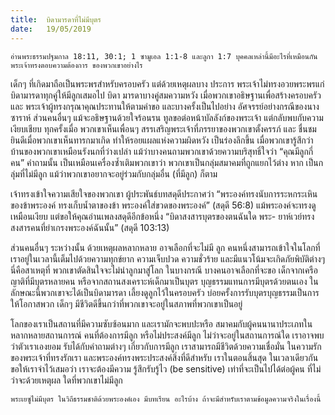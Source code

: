 ```yaml
---
title:  บิดามารดาที่ไม่มีบุตร
date:   19/05/2019
---
```


`อ่านพระธรรมปฐมกาล 18:11, 30:1; 1 ซามูเอล 1:1-8 และลูกา 1:7 บุคคลเหล่านี้มีอะไรที่เหมือนกัน พระเจ้าทรงตอบความต้องการ ของพวกเขาอย่างไร`

เด็กๆ ที่เกิดมาถือเป็นพระพรสำหรับครอบครัว แต่ด้วยเหตุผลบาง ประการ พระเจ้าไม่ทรงอวยพระพรแก่บิดามารดาทุกคู่ให้มีลูกเสมอไป บิดา มารดาบางคู่สมความหวัง เมื่อพวกเขาอธิษฐานเพื่อสร้างครอบครัว และ พระเจ้าผู้ทรงกรุณาคุณประทานให้ตามคำขอ และบางครั้งเป็นไปอย่าง อัศจรรย์อย่างกรณีของนางซาราห์ ส่วนคนอื่นๆ แม้จะอธิษฐานด้วยใจร้อนรน ทูลขอต่อหน้าบัลลังก์ของพระเจ้า แต่กลับพบกับความเงียบเชียบ ทุกครั้งเมื่อ พวกเขาเห็นเพื่อนๆ สรรเสริญพระเจ้าที่ภรรยาของพวกเขาตั้งครรภ์ และ ชื่นชมยินดีเมื่อพวกเขาเห็นทารกมาเกิด ทำให้รอยแผลแห่งความผิดหวัง เป็นร่องลึกขึ้น เมื่อพวกเขารู้สึกว่าบ้านของพวกเขาเหมือนรังนกที่ว่างเปล่า แม้ว่าบางคนถามพวกเขาด้วยความบริสุทธิ์ใจว่า “คุณมีลูกกี่คน” คำถามนั้น เป็นเหมือนเครื่องซํ้าเติมพวกเขาว่า พวกเขาเป็นกลุ่มสมาคมที่ถูกแยกไว้ต่าง หาก เป็นกลุ่มที่ไม่มีลูก แม้ว่าพวกเขาอยากจะอยู่ร่วมกับกลุ่มอื่น (ที่มีลูก) ก็ตาม

เจ้าทรงเข้าใจความเสียใจของพวกเขา ผู้ประพันธ์บทสดุดีประกาศว่า “พระองค์ทรงนับการระหกระเหินของข้าพระองค์ ทรงเก็บน้ำตาของข้า พระองค์ใส่ขวดของพระองค์” (สดุดี 56:8) แม้พระองค์จะทรงดูเหมือนเงียบ แต่ขอให้คุณอ่านเพลงสดุดีอีกข้อหนึ่ง “บิดาสงสารบุตรของตนฉันใด พระ- ยาห์เวย์ทรงสงสารคนที่ยำเกรงพระองค์ฉันนั้น” (สดุดี 103:13)

ส่วนคนอื่นๆ ระหว่างนั้น ด้วยเหตุผลหลากหลาย อาจเลือกที่จะไม่มี ลูก คนหนึ่งสามารถเข้าใจในโลกที่เราอยู่ในเวลานี้เต็มไปด้วยความทุกข์ยาก ความเจ็บปวด ความชั่วร้าย และมีแนวโน้มจะเกิดภัยพิบัติต่างๆ นี่คือสาเหตุที่ พวกเขาตัดสินใจจะไม่นำลูกมาสู่โลก ในบางกรณี บางคนอาจเลือกที่จะขอ เด็กจากเครือญาติที่มีบุตรหลายคน หรือจากสถานสงเคราะห์เด็กมาเป็นบุตร บุญธรรมแทนการมีบุตรด้วยตนเอง ในลักษณะนี้พวกเขาจะได้เป็นบิดามารดา เลี้ยงดูลูกไว้ในครอบครัว บ่อยครั้งการรับบุตรบุญธรรมเป็นการให้โอกาสพวก เด็กๆ มีชีวิตดีขึ้นกว่าที่พวกเขาจะอยู่ในสภาพที่พวกเขาเป็นอยู่

โลกของเราเป็นสถานที่มีความซับซ้อนมาก และเรามักจะพบปะหรือ สมาคมกับผู้คนนานาประเภทในหลากหลายสถานการณ์ คนที่ต้องการมีลูก หรือไม่ประสงค์มีลูก ไม่ว่าจะอยู่ในสถานการณ์ใด เราอาจพบว่าตัวเราเองยอม รับได้กับคำถามต่างๆ เกี่ยวกับการมีลูก เราสามารถมีชีวิตด้วยความเชื่อมั่น ในความรักของพระเจ้าที่ทรงรักเรา และพระองค์ทรงพระประสงค์สิ่งที่ดีสำหรับ เราในตอนสิ้นสุด ในเวลาเดียวกัน ขอให้เราจำไว้เสมอว่า เราจะต้องมีความ รู้สึกรับรู้ไว (be sensitive) เท่าที่จะเป็นไปได้ต่อผู้คน ที่ไม่ว่าจะด้วยเหตุผล ใดที่พวกเขาไม่มีลูก

`พระเยซูไม่มีบุตร ในวิถีธรรมชาติด้วยพระองค์เอง มีบทเรียน อะไรบ้าง ถ้าจะมีสำหรับเราตามข้อมูลความจริงในเรื่องนี้`